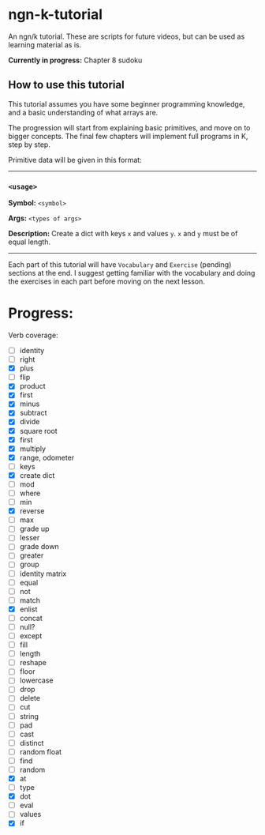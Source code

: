 # ngn-k-tutorial
An ngn/k tutorial. These are scripts for future videos, but can be used as learning material as is.

**Currently in progress:** Chapter 8 sudoku

## How to use this tutorial

This tutorial assumes you have some beginner programming knowledge, and a basic understanding of what arrays are.

The progression will start from explaining basic primitives, and move on to bigger concepts. The final few chapters will implement full programs in K, step by step.

Primitive data will be given in this format:

---

### `<usage>` <primitive name>

**Symbol:** `<symbol>`

**Args:** `<types of args>`

**Description:** Create a dict with keys `x` and values `y`. `x` and `y` must be of equal length.

---

Each part of this tutorial will have `Vocabulary` and `Exercise` (pending) sections at the end. I suggest getting familiar with the vocabulary and doing the exercises in each part before moving on the next lesson.

# Progress:
Verb coverage:
 - [ ] identity
 - [ ] right
 - [x] plus
 - [ ] flip
 - [x] product
 - [x] first
 - [x] minus
 - [x] subtract
 - [x] divide
 - [x] square root
 - [x] first
 - [x] multiply
 - [x] range, odometer
 - [ ] keys
 - [x] create dict
 - [ ] mod
 - [ ] where
 - [ ] min
 - [x] reverse
 - [ ] max
 - [ ] grade up
 - [ ] lesser
 - [ ] grade down
 - [ ] greater
 - [ ] group
 - [ ] identity matrix
 - [ ] equal
 - [ ] not
 - [ ] match
 - [x] enlist
 - [ ] concat
 - [ ] null?
 - [ ] except
 - [ ] fill
 - [ ] length
 - [ ] reshape
 - [ ] floor
 - [ ] lowercase
 - [ ] drop
 - [ ] delete
 - [ ] cut
 - [ ] string
 - [ ] pad
 - [ ] cast
 - [ ] distinct
 - [ ] random float
 - [ ] find
 - [ ] random
 - [x] at
 - [ ] type
 - [x] dot
 - [ ] eval
 - [ ] values
 - [x] if

